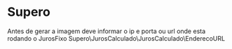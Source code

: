 # Supero

Antes de gerar a imagem deve informar o ip e porta ou url onde esta rodando o JurosFixo
Supero\JurosCalculado\JurosCalculado\EnderecoURL

